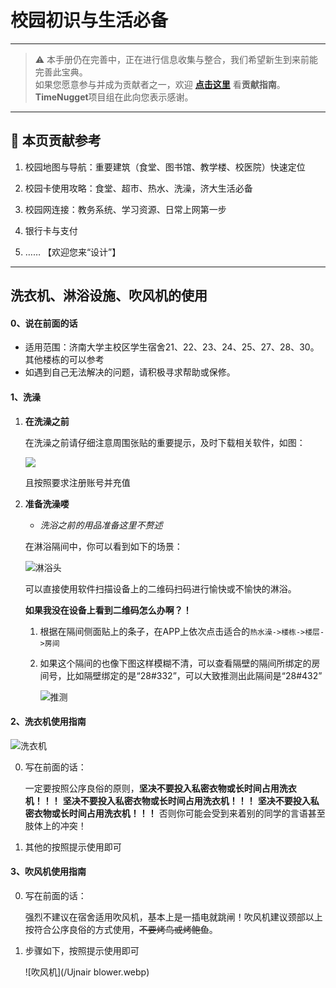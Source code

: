 # 校园初识与生活必备

---

> ⚠️ 本手册仍在完善中，正在进行信息收集与整合，我们希望新生到来前能完善此宝典。  
> 如果您愿意参与并成为贡献者之一，欢迎 **[点击这里](/CONTRIBUTING)** 看**贡献指南**。  
> **TimeNugget**项目组在此向您表示感谢。  

---

## 📌 本页贡献参考

1. 校园地图与导航：重要建筑（食堂、图书馆、教学楼、校医院）快速定位

2. 校园卡使用攻略：食堂、超市、热水、洗澡，济大生活必备

3. 校园网连接：教务系统、学习资源、日常上网第一步

4. 银行卡与支付

5. ……  【欢迎您来“设计”】

---

## 洗衣机、淋浴设施、吹风机的使用

#### 0、说在前面的话

- 适用范围：济南大学主校区学生宿舍21、22、23、24、25、27、28、30。其他楼栋的可以参考
- 如遇到自己无法解决的问题，请积极寻求帮助或保修。

#### 1、洗澡

1. **在洗澡之前**

   在洗澡之前请仔细注意周围张贴的重要提示，及时下载相关软件，如图：

   ![](/Ujnshowerprice.webp)

   且按照要求注册账号并充值

2. **准备洗澡喽**

   - *洗浴之前的用品准备这里不赘述*

   在淋浴隔间中，你可以看到如下的场景：

   ![淋浴头](/Ujnshowerhead.webp)

   可以直接使用软件扫描设备上的二维码扫码进行愉快或不愉快的淋浴。

   **如果我没在设备上看到二维码怎么办啊？！**

   1. 根据在隔间侧面贴上的条子，在APP上依次点击适合的`热水澡->楼栋->楼层->房间`

   2. 如果这个隔间的也像下图这样模糊不清，可以查看隔壁的隔间所绑定的房间号，比如隔壁绑定的是“28#332”，可以大致推测出此隔间是“28#432”

      ![推测](/Ujnhowtoknowroomid.webp)

#### 2、洗衣机使用指南

![洗衣机](/Ujnwashmachine.webp)

0. 写在前面的话：

   一定要按照公序良俗的原则，**坚决不要投入私密衣物或长时间占用洗衣机！！！**  **坚决不要投入私密衣物或长时间占用洗衣机！！！**  **坚决不要投入私密衣物或长时间占用洗衣机！！！** 否则你可能会受到来着别的同学的言语甚至肢体上的冲突！

1. 其他的按照提示使用即可

#### 3、吹风机使用指南

0. 写在前面的话：

   强烈不建议在宿舍适用吹风机，基本上是一插电就跳闸！吹风机建议颈部以上按符合公序良俗的方式使用，~~不要烤鸟或烤鲍鱼~~。

1. 步骤如下，按照提示使用即可

   ![吹风机](/Ujnair blower.webp)
